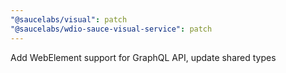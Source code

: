 ```yaml
---
"@saucelabs/visual": patch
"@saucelabs/wdio-sauce-visual-service": patch
---
```


Add WebElement support for GraphQL API, update shared types
